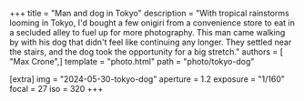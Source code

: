 +++
title = "Man and dog in Tokyo"
description = "With tropical rainstorms looming in Tokyo, I'd bought a few onigiri from a convenience store to eat in a secluded alley to fuel up for more photography. This man came walking by with his dog that didn't feel like continuing any longer. They settled near the stairs, and the dog took the opportunity for a big stretch."
authors = [ "Max Crone",]
template = "photo.html"
path = "photo/tokyo-dog"

[extra]
img = "2024-05-30-tokyo-dog"
aperture = 1.2
exposure = "1/160"
focal = 27
iso = 320
+++

